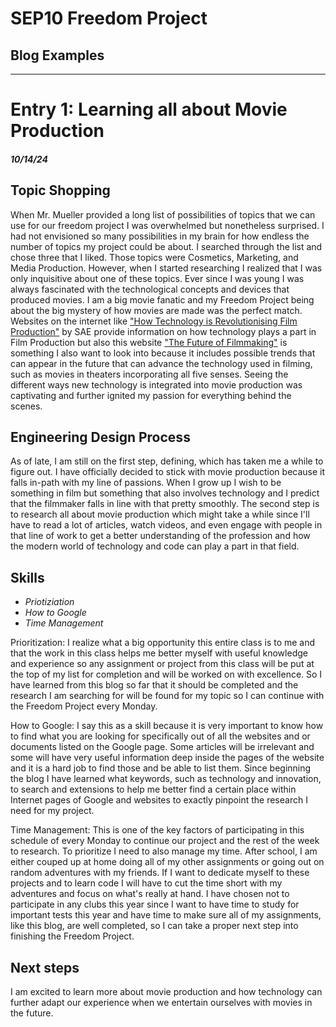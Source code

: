 # SEP10 Freedom Project
## Blog Examples

---

# Entry 1: Learning all about Movie Production
##### 10/14/24

## Topic Shopping

When Mr. Mueller provided a long list of possibilities of topics that we can use for our freedom project I was overwhelmed but nonetheless surprised. I had not envisioned so many possibilities in my brain for how endless the number of topics my project could be about. I searched through the list and chose three that I liked. Those topics were Cosmetics, Marketing, and Media Production. However, when I started researching I realized that I was only inquisitive about one of these topics. Ever since I was young I was always fascinated with the technological concepts and devices that produced movies. I am a big movie fanatic and my Freedom Project being about the big mystery of how movies are made was the perfect match. Websites on the internet like ["How Technology is Revolutionising Film Production"](https://www.sae.edu/gbr/insights/how-technology-is-revolutionising-filmproduction/#:~:text=Future%20of%20Film%20Technology&text=Camera%20equipment%20can%20now%20be,development%20within%20the%20film%20industry.) by SAE provide information on how technology plays a part in Film Production but also this website ["The Future of Filmmaking"](https://raindance.org/the-future-of-filmmaking-5-filmmaking-trends-to-watch-out-for-in-2024/) is something I also want to look into because it includes possible trends that can appear in the future that can advance the technology used in filming, such as movies in theaters incorporating all five senses. Seeing the different ways new technology is integrated into movie production was captivating and further ignited my passion for everything behind the scenes. 

## Engineering Design Process

As of late, I am still on the first step, defining, which has taken me a while to figure out. I have officially decided to stick with movie production because it falls in-path with my line of passions. When I grow up I wish to be something in film but something that also involves technology and I predict that the filmmaker falls in line with that pretty smoothly. The second step is to research all about movie production which might take a while since I'll have to read a lot of articles, watch videos, and even engage with people in that line of work to get a better understanding of the profession and how the modern world of technology and code can play a part in that field. 

## Skills

+ *Priotiziation*
+ *How to Google*
+ *Time Management*

Prioritization: I realize what a big opportunity this entire class is to me and that the work in this class helps me better myself with useful knowledge and experience so any assignment or project from this class will be put at the top of my list for completion and will be worked on with excellence. So I have learned from this blog so far that it should be completed and the research I am searching for will be found for my topic so I can continue with the Freedom Project every Monday. 

How to Google: I say this as a skill because it is very important to know how to find what you are looking for specifically out of all the websites and or documents listed on the Google page. Some articles will be irrelevant and some will have very useful information deep inside the pages of the website and it is a hard job to find those and be able to list them. Since beginning the blog I have learned what keywords, such as technology and innovation, to search and extensions to help me better find a certain place within Internet pages of Google and websites to exactly pinpoint the research I need for my project. 

Time Management: This is one of the key factors of participating in this schedule of every Monday to continue our project and the rest of the week to research. To prioritize I need to also manage my time. After school, I am either couped up at home doing all of my other assignments or going out on random adventures with my friends. If I want to dedicate myself to these projects and to learn code I will have to cut the time short with my adventures and focus on what's really at hand. I have chosen not to participate in any clubs this year since I want to have time to study for important tests this year and have time to make sure all of my assignments, like this blog, are well completed, so I can take a proper next step into finishing the Freedom Project. 

## Next steps

I am excited to learn more about movie production and how technology can further adapt our experience when we entertain ourselves with movies in the future. 
